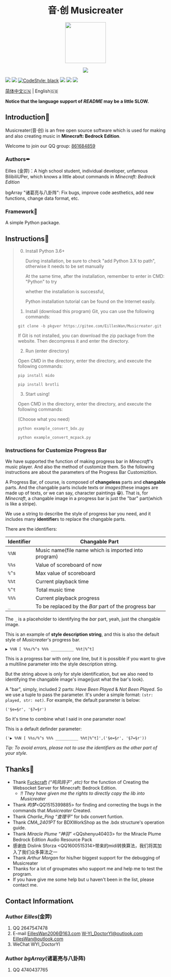 <h1 align="center">音·创 Musicreater</h1>

<p align="center">
<img width="128" height="128" src="https://s1.ax1x.com/2022/05/06/Ouhghj.md.png" >
</p>

<p align="center">
<img src="https://forthebadge.com/images/badges/built-with-love.svg">
<p>

[![][Bilibili: Eilles]](https://space.bilibili.com/397369002/)
[![][Bilibili: bgArray]](https://space.bilibili.com/604072474) 
[![CodeStyle: black]](https://github.com/psf/black)
![][python]
[![][license]](LICENSE)
[![][release]](../../releases)

[简体中文🇨🇳](README.md) | English🇬🇧


**Notice that the language support of *README* may be a little SLOW.**

## Introduction🚀

Musicreater(音·创) is an free open source software which is used for making and also creating music in **Minecraft: Bedrock Edition**.

Welcome to join our QQ group: [861684859](https://jq.qq.com/?_wv=1027&k=hpeRxrYr)

### Authors✒

Eilles (金羿)：A high school student, individual developer, unfamous BilibiliUPer, which knows a little about commands in *Minecraft: Bedrock Edition*

bgArray "诸葛亮与八卦阵": Fix bugs, improve code aesthetics, add new functions, change data format, etc.

### Framework🏢

A simple Python package.

## Instructions📕

> 0. Install Python 3.6+
>    
>    During installation, be sure to check "add Python 3.X to path", otherwise it needs to be set manually
>    
>    At the same time, after the installation, remember to enter in CMD: "Python" to try
> 
>    whether the installation is successful,
> 
>    Python installation tutorial can be found on the Internet easily.
> 
> 1. Install (download this program)
> Git, you can use the following commands:
> 
> `git clone -b pkgver https://gitee.com/EillesWan/Musicreater.git`
> 
> If Git is not installed, you can download the zip package from the website. Then decompress it 
> and enter the directory.
> 
> 2. Run (enter directory)
> 
>  Open CMD in the directory, enter the directory, and execute the following commands:
> 
> `pip install mido`
> 
> `pip install brotli`
> 
> 3. Start using!
> 
>  Open CMD in the directory, enter the directory, and execute the following commands:
> 
> (Choose what you need)
> 
> `python example_convert_bdx.py`
> 
> `python example_convert_mcpack.py`

### Instructions for **Customize Progress Bar**

We have supported the function of making progress bar in *Minecraft*'s music player. And also the method of customize them. So the following instructions are about the parameters of the Progress Bar Customizition.

A Progress Bar, of course, is composed of **changeless** parts and **changable** parts. And the changable parts include texts or *images*(these images are made up of texts, or we can say, character paintings 😁). That is, for *Minecraft*, a changable image in a progress bar is just the "bar" part(which is like a stripe).

We use a string to describe the style of progress bar you need, and it includes many **identifier**s to replace the changable parts.

There are the identifiers:

| Identifier   | Changable Part                                       |
|--------------|------------------------------------------------------|
| `%%N`        | Music name(file name which is imported into program) |
| `%%s`        | Value of scoreboard of now                           |
| `%^s`        | Max value of scoreboard                              |
| `%%t`        | Current playback time                                |
| `%^t`        | Total music time                                     |
| `%%%`        | Current playback progress                            |
| `_`          | To be replaced by the *Bar* part of the progress bar |

The `_` is a placeholder to identifying the *bar* part, yeah, just the changable image.

This is an example of **style description string**, and this is also the default style of *Musicreater*'s progress bar.

`▶ %%N [ %%s/%^s %%% __________ %%t|%^t]`

This is a progress bar with only one line, but it is possible if you want to give a multiline parameter into the style description string.

But the string above is only for style identification, but we also need to identifying the changable image's image(just what the bar's look).

A "bar", simply, included 2 parts: *Have Been Played* & *Not Been Played*. So we use a tuple to pass the parameter. It's under a simple format: `(str: played, str: not)`. For example, the default parameter is below:

`('§e=§r', '§7=§r')`

So it's time to combine what I said in one parameter now!

This is a default definder parameter:

`('▶ %%N [ %%s/%^s %%% __________ %%t|%^t]',('§e=§r', '§7=§r'))`

*Tip: To avoid errors, please not to use the identifiers as the other part of your style.*

## Thanks🙏

- Thank [Fuckcraft](https://github.com/fuckcraft) *(“鸣凤鸽子” ,etc)* for the function of Creating the Websocket Server for Minecraft: Bedrock Edition.
    -   *!! They have given me the rights to directly copy the lib into Musicreater*
- Thank *昀梦*\<QQ1515399885\> for finding and correcting the bugs in the commands that *Musicreater* Created.
- Thank *Charlie_Ping “查理平”* for bdx convert funtion.
- Thank *CMA_2401PT* for BDXWorkShop as the .bdx structure's operation guide.
- Thank *Miracle Plume “神羽”* \<QQshenyu40403\> for the Miracle Plume Bedrock Edition Audio Resource Pack
- 感谢由 Dislink Sforza \<QQ1600515314\>带来的midi转换算法，我们将其加入了我们众多算法之一
- Thank *Arthur Morgan* for his/her biggest support for the debugging of Musicreater
- Thanks for a lot of groupmates who support me and help me to test the program.
- If you have give me some help but u haven't been in the list, please contact me.

## Contact Information📞

### Author *Eilles*(金羿)

1.  QQ       2647547478
2.  E-mail   EillesWan2006@163.com W-YI_DoctorYI@outlook.com EillesWan@outlook.com
3.  WeChat   WYI_DoctorYI

### Author *bgArray*(诸葛亮与八卦阵)

1.  QQ       4740437765



[Bilibili: Eilles]: https://img.shields.io/badge/Bilibili-%E5%87%8C%E4%BA%91%E9%87%91%E7%BE%BF-00A1E7?style=for-the-badge
[Bilibili: bgArray]: https://img.shields.io/badge/Bilibili-%E8%AF%B8%E8%91%9B%E4%BA%AE%E4%B8%8E%E5%85%AB%E5%8D%A6%E9%98%B5-00A1E7?style=for-the-badge
[CodeStyle: black]: https://img.shields.io/badge/code%20style-black-121110.svg?style=for-the-badge
[python]: https://img.shields.io/badge/python-3.6-AB70FF?style=for-the-badge
[release]: https://img.shields.io/github/v/release/EillesWan/Musicreater?style=for-the-badge
[license]: https://img.shields.io/badge/Licence-Apache-228B22?style=for-the-badge